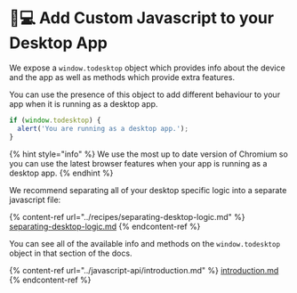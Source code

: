 # 👩💻 Add Custom Javascript to your Desktop App

We expose a `window.todesktop` object which provides info about the device and the app as well as methods which provide extra features.

You can use the presence of this object to add different behaviour to your app when it is running as a desktop app.

```javascript
if (window.todesktop) {
  alert('You are running as a desktop app.');
}
```

{% hint style="info" %}
We use the most up to date version of Chromium so you can use the latest browser features when your app is running as a desktop app.
{% endhint %}

We recommend separating all of your desktop specific logic into a separate javascript file:

{% content-ref url="../recipes/separating-desktop-logic.md" %}
[separating-desktop-logic.md](../recipes/separating-desktop-logic.md)
{% endcontent-ref %}

You can see all of the available info and methods on the `window.todesktop` object in that section of the docs.

{% content-ref url="../javascript-api/introduction.md" %}
[introduction.md](../javascript-api/introduction.md)
{% endcontent-ref %}
